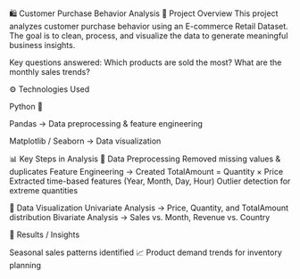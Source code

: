 🛍️ Customer Purchase Behavior Analysis
📌 Project Overview
This project analyzes customer purchase behavior using an E-commerce Retail Dataset.
The goal is to clean, process, and visualize the data to generate meaningful business insights.

Key questions answered:
Which products are sold the most?
What are the monthly sales trends?

⚙️ Technologies Used

Python 🐍

Pandas → Data preprocessing & feature engineering

Matplotlib / Seaborn → Data visualization


📊 Key Steps in Analysis
🔹 Data Preprocessing
Removed missing values & duplicates
Feature Engineering → Created TotalAmount = Quantity × Price
Extracted time-based features (Year, Month, Day, Hour)
Outlier detection for extreme quantities

🔹 Data Visualization
Univariate Analysis → Price, Quantity, and TotalAmount distribution
Bivariate Analysis → Sales vs. Month, Revenue vs. Country

🚀 Results / Insights

Seasonal sales patterns identified 📈
Product demand trends for inventory planning
